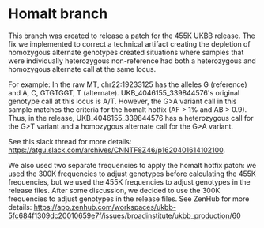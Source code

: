# Homalt branch
This branch was created to release a patch for the 455K UKBB release. The fix we implemented to correct a technical artifact creating the depletion of homozygous alternate genotypes created situations where samples that were individually heterozygous non-reference had both a heterozygous and homozygous alternate call at the same locus.

For example: 
In the raw MT, chr22:19233125 has the alleles G (reference) and A, C, GTGTGGT, T (alternate). UKB_4046155_339844576's original genotype call at this locus is A/T.
However, the G>A variant call in this sample matches the criteria for the homalt hotfix (AF > 1% and AB > 0.9). Thus, in the release, UKB_4046155_339844576 has a heterozygous call for the G>T variant and a homozygous alternate call for the G>A variant.

See this slack thread for more details: https://atgu.slack.com/archives/CNNTF8Z46/p1620401614102100.

We also used two separate frequencies to apply the homalt hotfix patch: we used the 300K frequencies to adjust genotypes before calculating the 455K frequencies, but we used the 455K frequencies to adjust genotypes in the release files. After some discussion, we decided to use the 300K frequencies to adjust genotypes in the release files. See ZenHub for more details: https://app.zenhub.com/workspaces/ukbb-5fc684f1309dc20010659e7f/issues/broadinstitute/ukbb_production/60
